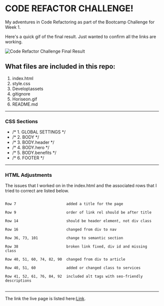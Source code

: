 

# CODE REFACTOR CHALLENGE!

<p>My adventures in Code Refactoring as part of the Bootcamp Challenge for Week 1.</p>

Here's a quick gif of the final result. Just wanted to confirm all the links are working.

![Code Refactor Challenge Final Result](..\Develop\assets\images\Horiseon.gif)

## What files are included in this repo:

1. index.html
2. style.css
3. Develop\assets
4. gitignore
5. Horiseon.gif
6. README.md
   
---

### CSS Sections

* /* 1. GLOBAL SETTINGS */
* /* 2. BODY */
* /* 3.   BODY.header */
* /* 4.   BODY.hero */
* /* 5.   BODY.benefits */
* /* 6. FOOTER */

---
### HTML Adjustments

<p>The issues that I worked on in the index.html and the associated rows that I tried to correct are listed below.</p>

<pre><code>
Row 7                       added a title for the page

Row 9                       order of link rel should be after title

Row 14                      should be header element, not div class

Row 16                      changed from div to nav

Row 36, 73, 101             change to semantic section

Row 38                      broken link fixed, div id and missing class

Row 40, 51, 60, 74, 82, 90  changed from div to article
		
Row 40, 51, 60			    added or changed class to services

Row 41, 52, 61, 76, 84, 92	included alt tags with seo-friendly descriptions

</code></pre>

---

The link the live page is listed here:[Link](https://shanghaifierce.github.io/Code-Refactor-Challenge-1/).